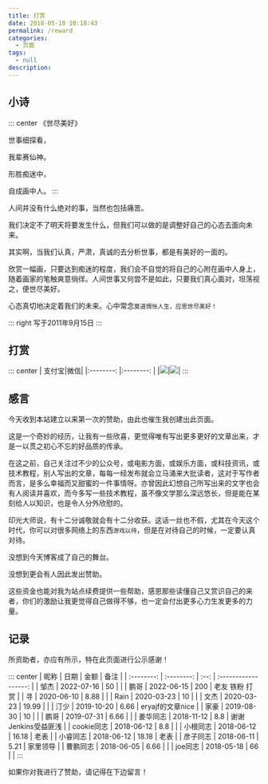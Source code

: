 ```yaml
---
title: 打赏
date: 2018-05-18 10:18:43
permalink: /reward
categories:
  - 页面
tags:
  - null
description:
---
```


## 小诗

::: center
《世尽美好》

世事细探看，

我辈赛仙神。

形胜痴迷中，

自成画中人。
:::

人间并没有什么绝对的事，当然也包括痛苦。

我们决定不了明天将要发生什么，但我们可以做的是调整好自己的心态去面向未来。

其实啊，当我们认真，严肃，真诚的去分析世事，都是有美好的一面的。

欣赏一幅画，只要达到痴迷的程度，我们会不自觉的将自己的心附在画中人身上，随着画家的笔触爽意徜徉。人间世事又何尝不是如此，只要我们真心面对，坦荡视之，便世尽美好。

心态真切地决定着我们的未来。心中常念`莫道惆怅人生，应思世尽美好！`

::: right
写于2011年9月15日
:::


## 打赏

::: center
| 支付宝|微信|
|:--------: |:--------: |
|![](http://t.eryajf.net/imgs/2021/11/a7f03d52026f7caf.png)|![](http://t.eryajf.net/imgs/2021/11/b9244fe6d0d4cf46.png)|
:::

## 感言

今天收到本站建立以来第一次的赞助，由此也催生我创建出此页面。

这是一个奇妙的经历，让我有一些欣喜，更觉得唯有写出更多更好的文章出来，才是一以贯之初心不忘的好品质的传承。

在这之前，自己关注过不少的公众号，或电影方面，或娱乐方面，或科技资讯，或技术教程，别人写出的文章，每每一经发布就会立马涌来大批读者，这对于写作者而言，是多么幸福而又甜蜜的一件事情呀。亦曾因此幻想自己所写出来的文字也会有人阅读并喜欢，而今多写一些技术教程，虽不像文学那么深远悠长，但是能在某刻给人以知识，也是令人分外欣慰的。

印光大师说，有十二分诚敬就会有十二分收获。这话一丝也不假，尤其在今天这个时代，你可以对很多网络上的东西`游戏以待`，但是在对待自己的时候，一定要认真对待。

没想到今天博客成了自己的舞台。

没想到更会有人因此发出赞助。

这些资金也能对我为站点续费提供一些帮助，感恩那些读懂自己又赏识自己的来者，你们的激励让我更觉得自己做得不够，也一定会付出更多心力生发更多的力量。


## 记录

所资助者，亦应有所示，特在此页面进行公示感谢！

::: center
|    昵称    |    日期    | 金额 |         备注         |
| :--------: | :--------: | :--: | :------------------: |
|    邹杰     | 2022-07-16 |  50   |                |
|    鹏哥     | 2022-06-15 |  200   |    老友  铁粉 打赏            |
|    寻     | 2020-06-10 |  8.88   |               |
|    Rain     | 2020-03-23 |  10   |               |
|    文杰     | 2020-03-23 |  19.99   |               |
|    汀少     | 2019-10-20 |  6.66   |  eryajf的文章nice             |
|    家豪     | 2019-08-30 |  10   |               |
|    鹏哥     | 2019-07-31 |  6.66   |               |
|    姜华同志     | 2018-11-12 |  8.8   |  谢谢Jenkins受益匪浅             |
|    cookie同志     | 2018-06-12 |  8.8   |               |
|    小根同志     | 2018-06-12 |  16.18   |  老表             |
|    小睿同志     | 2018-06-12 |  18.18   |  老表             |
|    彦子同志     | 2018-06-11 |  5.21   |  家里领导             |
|    曹鹏同志     | 2018-06-05 |  6.66   |               |
|    joe同志     | 2018-05-18 |  66   |               |
:::

如果你对我进行了赞助，请记得在下边留言！